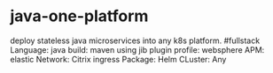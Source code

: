 # java-one-platform
deploy stateless java microservices into any k8s platform. 
#fullstack
Language: java
build: maven using jib plugin
profile: websphere
APM: elastic
Network: Citrix ingress
Package: Helm
CLuster: Any


